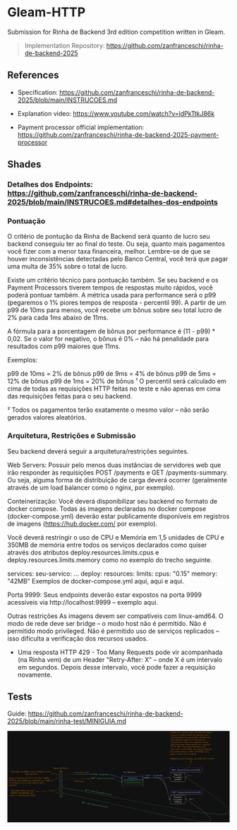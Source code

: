 # Gleam-HTTP

Submission for Rinha de Backend 3rd edition competition written in Gleam.

> Implementation Repository: https://github.com/zanfranceschi/rinha-de-backend-2025

## References

- Specification: https://github.com/zanfranceschi/rinha-de-backend-2025/blob/main/INSTRUCOES.md

- Explanation video: https://www.youtube.com/watch?v=ldPkTtkJ86k

- Payment processor official implementation: https://github.com/zanfranceschi/rinha-de-backend-2025-payment-processor

## Shades

### Detalhes dos Endpoints: https://github.com/zanfranceschi/rinha-de-backend-2025/blob/main/INSTRUCOES.md#detalhes-dos-endpoints

### Pontuação

O critério de pontução da Rinha de Backend será quanto de lucro seu backend conseguiu ter ao final do teste. Ou seja, quanto mais pagamentos você fizer com a menor taxa financeira, melhor. Lembre-se de que se houver inconsistências detectadas pelo Banco Central, você terá que pagar uma multa de 35% sobre o total de lucro.

Existe um critério técnico para pontuação também. Se seu backend e os Payment Processors tiverem tempos de respostas muito rápidos, você poderá pontuar também. A métrica usada para performance será o p99 (pegaremos o 1% piores tempos de resposta - percentil 99). A partir de um p99 de 10ms para menos, vocẽ recebe um bônus sobre seu total lucro de 2% para cada 1ms abaixo de 11ms.

A fórmula para a porcentagem de bônus por performance é (11 - p99) * 0,02. Se o valor for negativo, o bônus é 0% – não há penalidade para resultados com p99 maiores que 11ms.

Exemplos:

p99 de 10ms = 2% de bônus
p99 de 9ms = 4% de bônus
p99 de 5ms = 12% de bônus
p99 de 1ms = 20% de bônus
¹ O percentil será calculado em cima de todas as requisições HTTP feitas no teste e não apenas em cima das requisições feitas para o seu backend.

² Todos os pagamentos terão exatamente o mesmo valor – não serão gerados valores aleatórios.

### Arquitetura, Restrições e Submissão

Seu backend deverá seguir a arquitetura/restrições seguintes.

Web Servers: Possuir pelo menos duas instâncias de servidores web que irão responder às requisições POST /payments e GET /payments-summary. Ou seja, alguma forma de distribuição de carga deverá ocorrer (geralmente através de um load balancer como o nginx, por exemplo).

Conteinerização: Você deverá disponibilizar seu backend no formato de docker compose. Todas as imagens declaradas no docker compose (docker-compose.yml) deverão estar publicamente disponíveis em registros de imagens (https://hub.docker.com/ por exemplo).

Você deverá restringir o uso de CPU e Memória em 1,5 unidades de CPU e 350MB de memória entre todos os serviços declarados como quiser através dos atributos deploy.resources.limits.cpus e deploy.resources.limits.memory como no exemplo do trecho seguinte.

services:
  seu-servico:
    ...
    deploy:
      resources:
        limits:
          cpus: "0.15"
          memory: "42MB"
Exemplos de docker-compose.yml aqui, aqui e aqui.

Porta 9999: Seus endpoints deverão estar expostos na porta 9999 acessíveis via http://localhost:9999 – exemplo aqui.

Outras restrições
As imagens devem ser compatíveis com linux-amd64.
O modo de rede deve ser bridge – o modo host não é permitido.
Não é permitido modo privileged.
Não é permitido uso de serviços replicados – isso dificulta a verificação dos recursos usados.


* Uma resposta HTTP 429 - Too Many Requests pode vir acompanhada (na Rinha vem) de um Header "Retry-After: X" – onde X é um intervalo em segundos. Depois desse intervalo, você pode fazer a requisição novamente.

## Tests

Guide: https://github.com/zanfranceschi/rinha-de-backend-2025/blob/main/rinha-test/MINIGUIA.md

![rinha_arch_img](docs/rinha_arch.png)
